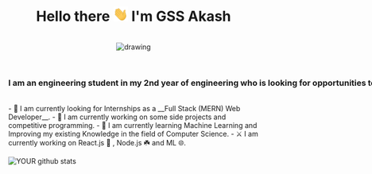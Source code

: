 <div align="center">
<h1><strong> Hello there <img src="https://raw.githubusercontent.com/ABSphreak/ABSphreak/master/gifs/Hi.gif" width="30px" style="max-width:100%;"> I'm GSS Akash </strong></h1> 
<br />
  <!-- [![Home-Brew.png](https://i.postimg.cc/nLNSCg7C/Home-Brew.png)](https://postimg.cc/PLzQ76Sj){:width="100%"} -->
 <img src="https://i.postimg.cc/nLNSCg7C/Home-Brew.png)](https://postimg.cc/PLzQ76Sj" alt="drawing" style="width:200px;"/>  
  </p>
</div>

  <br />
<strong>
<nobr>
  <h3>
      I am an engineering student in my 2nd year of engineering who is looking for opportunities to work on projects involving Web Development. 
  </h3>
</nobr>
</strong>
</p>
<br />
- 🤝 I am currently looking for Internships as a __Full Stack (MERN) Web Developer__.
- 🔭 I am currently working on some side projects and competitive programming.
- 🌱 I am currently learning Machine Learning and Improving my existing Knowledge in the field of Computer Science. 
- ⚔️ I am currently working on React.js 💙 , Node.js ☘️ and ML 🌐. 
<br />


<!-- ![YOUR github stats](https://github-readme-stats.vercel.app/api?username=gssakash) -->
![YOUR github stats](https://github-readme-stats.vercel.app/api?username=gssakash&&show_icons=true&title_color=ffffff&icon_color=bb2acf&text_color=daf7dc&bg_color=151515)


 
